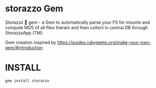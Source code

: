 
# storazzo Gem

Storazzo 💎 gem - a Gem to automatically parse your FS for mounts and compute MD5 of all files therein and then collect in central DB through StorazzoApp (TM).


Gem creation inspired by https://guides.rubygems.org/make-your-own-gem/#introduction

# INSTALL

`gem install storazzo`
